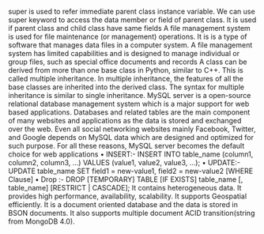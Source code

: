 super is used to refer immediate parent class instance variable. We can use super keyword to access the data member or field of parent class. It is used if parent class and child class have same fields
A file management system is used for file maintenance (or management) operations. It is is a type of software that manages data files in a computer system. A file management system has limited capabilities and is designed to manage individual or group files, such as special office documents and records
A class can be derived from more than one base class in Python, similar to C++. This is called multiple inheritance. In multiple inheritance, the features of all the base classes are inherited into the derived class. The syntax for multiple inheritance is similar to single inheritance.
MySQL server is a open-source relational
database management system which is a
major support for web based applications.
Databases and related tables are the main
component of many websites and
applications as the data is stored and
exchanged over the web. Even all social
networking websites mainly Facebook,
Twitter, and Google depends on MySQL
data which are designed and optimized for
such purpose. For all these reasons, MySQL
server becomes the default choice for web
applications
• INSERT:-
INSERT INTO table_name (column1, column2, column3, ...)
VALUES (value1, value2, value3, ...);
• UPDATE:- UPDATE table_name SET field1 =
new-value1, field2 = new-value2 [WHERE
Clause]
• Drop :- DROP [TEMPORARY] TABLE [IF
EXISTS] table_name [, table_name]
[RESTRICT | CASCADE];
It contains heterogeneous data. It provides high performance, availability, scalability. It supports Geospatial efficiently. It is a document oriented database and the data is stored in BSON documents. It also supports multiple document ACID transition(string from MongoDB 4.0).
